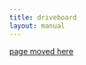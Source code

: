 ```yaml
---
title: driveboard
layout: manual
---
```


[page moved here](https://github.com/nortd/lasersaur/wiki/driveboard)

